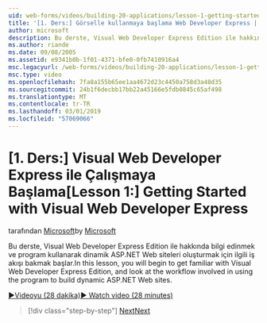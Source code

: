 ```yaml
---
uid: web-forms/videos/building-20-applications/lesson-1-getting-started-with-visual-web-developer-express
title: '[1. Ders:] Görselle kullanmaya başlama Web Developer Express | Microsoft Docs'
author: microsoft
description: Bu derste, Visual Web Developer Express Edition ile hakkında bilgi edinmek ve program kullanan Din oluşturmak için iş akışı bakmak başlar...
ms.author: riande
ms.date: 09/08/2005
ms.assetid: e9341b0b-1f01-4371-bfe0-0fb7410916a4
msc.legacyurl: /web-forms/videos/building-20-applications/lesson-1-getting-started-with-visual-web-developer-express
msc.type: video
ms.openlocfilehash: 7fa8a155b65ee1aa4672d23c4450a758d3a48d35
ms.sourcegitcommit: 24b1f6decbb17bb22a45166e5fdb0845c65af498
ms.translationtype: MT
ms.contentlocale: tr-TR
ms.lasthandoff: 03/01/2019
ms.locfileid: "57069066"
---
```

<a name="lesson-1-getting-started-with-visual-web-developer-express"></a><span data-ttu-id="337a4-103">[1. Ders:] Visual Web Developer Express ile Çalışmaya Başlama</span><span class="sxs-lookup"><span data-stu-id="337a4-103">[Lesson 1:] Getting Started with Visual Web Developer Express</span></span>
====================
<span data-ttu-id="337a4-104">tarafından [Microsoft](https://github.com/microsoft)</span><span class="sxs-lookup"><span data-stu-id="337a4-104">by [Microsoft](https://github.com/microsoft)</span></span>

<span data-ttu-id="337a4-105">Bu derste, Visual Web Developer Express Edition ile hakkında bilgi edinmek ve program kullanarak dinamik ASP.NET Web siteleri oluşturmak için ilgili iş akışı bakmak başlar.</span><span class="sxs-lookup"><span data-stu-id="337a4-105">In this lesson, you will begin to get familiar with Visual Web Developer Express Edition, and look at the workflow involved in using the program to build dynamic ASP.NET Web sites.</span></span>

[<span data-ttu-id="337a4-106">&#9654;Videoyu (28 dakika)</span><span class="sxs-lookup"><span data-stu-id="337a4-106">&#9654; Watch video (28 minutes)</span></span>](https://channel9.msdn.com/Blogs/ASP-NET-Site-Videos/lesson-1-getting-started-with-visual-web-developer-express)

> [!div class="step-by-step"]
> [<span data-ttu-id="337a4-107">Next</span><span class="sxs-lookup"><span data-stu-id="337a4-107">Next</span></span>](lesson-2-creating-a-web-forms-user-interface.md)
